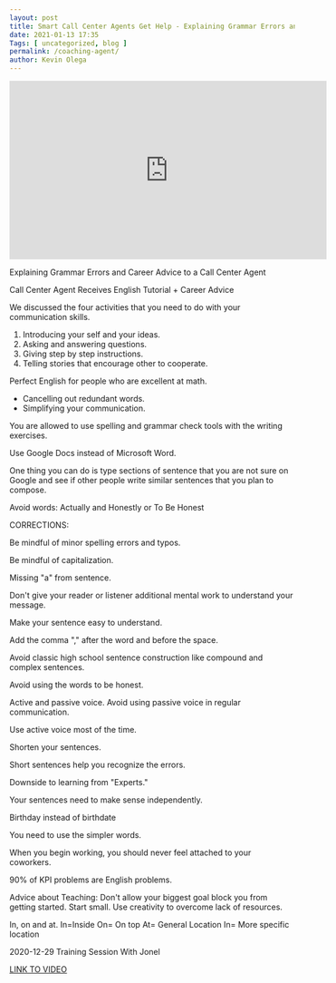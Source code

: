 ```yaml
--- 
layout: post 
title: Smart Call Center Agents Get Help - Explaining Grammar Errors and Career Advice
date: 2021-01-13 17:35
Tags: [ uncategorized, blog ]
permalink: /coaching-agent/ 
author: Kevin Olega 
--- 
```


<iframe width="560" height="315" src="https://www.youtube.com/embed/g4CDUh3YoPw" frameborder="0" allow="accelerometer; autoplay; clipboard-write; encrypted-media; gyroscope; picture-in-picture" allowfullscreen></iframe>


Explaining Grammar Errors and Career Advice to a Call Center Agent

Call Center Agent Receives English Tutorial + Career Advice

We discussed the four activities that you need to do with your communication skills.
1. Introducing your self and your ideas.
2. Asking and answering questions.
3. Giving step by step instructions.
4. Telling stories that encourage other to cooperate.

Perfect English for people who are excellent at math.
- Cancelling out redundant words.
- Simplifying your communication.

You are allowed to use spelling and grammar check tools with the writing exercises.

Use Google Docs instead of Microsoft Word.

One thing you can do is type sections of sentence that you are not sure on Google and see if other people write similar sentences that you plan to compose.

Avoid words: Actually and Honestly or To Be Honest

CORRECTIONS:

Be mindful of minor spelling errors and typos.

Be mindful of capitalization. 

Missing "a" from sentence.

Don't give your reader or listener additional mental work to understand your message.

Make your sentence easy to understand.

Add the comma "," after the word and before the space.

Avoid classic high school sentence construction like compound and complex sentences.

Avoid using the words to be honest.

Active and passive voice. Avoid using passive voice in regular communication.

Use active voice most of the time.

Shorten your sentences.

Short sentences help you recognize the errors. 

Downside to learning from "Experts."

Your sentences need to make sense independently.

Birthday instead of birthdate 

You need to use the simpler words. 

When you begin working, you should never feel attached to your coworkers.

90% of KPI problems are English problems.

Advice about Teaching:
Don't allow your biggest goal block you from getting started.
Start small.
Use creativity to overcome lack of resources.

In, on and at.
In=Inside
On= On top
At= General Location 
In= More specific location

2020-12-29
Training Session With Jonel

[LINK TO VIDEO](https://youtu.be/g4CDUh3YoPw)